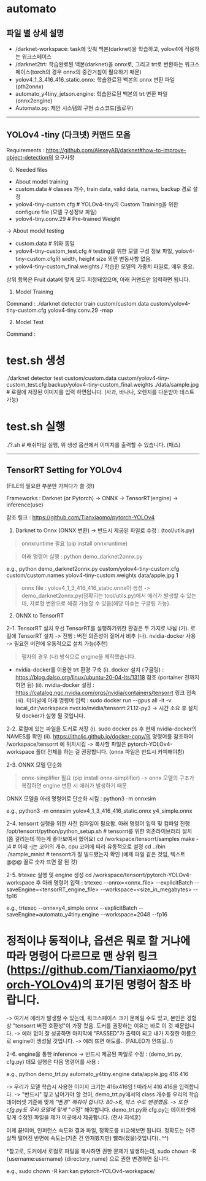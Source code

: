 # automato

## 파일 별 상세 설명
- /darknet-workspace: task에 맞춰 백본(darknet)을 학습하고, yolov4에 적용하는 워크스페이스
- /darknet2trt: 학습완료된 백본(darknet)을 onnx로, 그리고 trt로 변환하는 워크스페이스(torch의 경우 onnx의 중간거침이 필요하기 때문)
- yolov4_1_3_416_416_static.onnx: 학습완료된 백본의 onnx 변환 파일(pth2onnx)
- automato_y4tiny_jetson.engine: 학습완료된 백본의 trt 변환 파일(onnx2engine)
- Automato.py: 제안 시스템의 구현 소스코드(플로우)
  
---
## YOLOv4 -tiny (다크넷) 커맨드 모음

Requirements :
https://github.com/AlexeyAB/darknet#how-to-improve-object-detection의 요구사항

0. Needed files

- About model training
-   custom.data # classes 개수, train data, valid data, names, backup 경로 설정
-   yolov4-tiny-custom.cfg # YOLOv4-tiny의 Custom Training을 위한 configure file (모델 구성정보 파일)
-   yolov4-tiny.conv.29 # Pre-trained Weight


-> About model testing
- custom.data # 위와 동일
- yolov4-tiny-custom_test.cfg # testing을 위한 모델 구성 정보 파일, yolov4-tiny-custom.cfg와 width, height size 외엔 변동사항 없음.
- yolov4-tiny-custom_final.weights / 학습한 모델의 가중치 파일로, 매우 중요.


상위 항목은 Fruit data에 맞게 모두 지정돼있으며, 아래 커맨드만 입력하면 됩니다.

1. Model Training

Command :
./darknet detector train custom/custom.data custom/yolov4-tiny-custom.cfg yolov4-tiny.conv.29 -map

2. Model Test

Command :
# test.sh 생성

./darknet detector test custom/custom.data custom/yolov4-tiny-custom_test.cfg backup/yolov4-tiny-custom_final.weights
./data/sample.jpg # 로컬에 저장된 이미지를 입력 하면됩니다. (사과, 바나나, 오렌지를 다운받아 테스트 가능)

# test.sh 실행
./?.sh # 배쉬파일 실행, 위 생성 옵션에서 이미지를 출력할 수 있습니다. (패스)

---
## TensorRT Setting for YOLOv4
(FILE의 필요한 부분만 가져다가 쓸 것!)

Frameworks :
Darknet (or Pytorch) -> ONNX -> TensorRT(engine) -> inference(use)

참조 링크 : https://github.com/Tianxiaomo/pytorch-YOLOv4

1. Darknet to Onnx (ONNX 변환)
-> 반드시 제공된 파일로 수정 : (tool/utils.py)

> onnxruntime 필요 (pip install onnxruntime)

> 아래 명령어 실행 :
python demo_darknet2onnx.py <cfgFile> <namesFile> <weightFile> <imageFile> <batchSize>

e.g., python demo_darknet2onnx.py custom/yolov4-tiny-custom.cfg custom/custom.names yolov4-tiny-custom.weights data/apple.jpg 1

> onnx file : yolov4_1_3_416_416_static.onnx이 생성
-> demo_darknet2onnx.py(정확히는 tool/utils.py)에서 에러가 발생할 수 있는데, 자료형 변환으로 해결 가능할 수 있음(해당 이슈는 구글링 가능).


2. ONNX to TensorRT

2-1. TensorRT 설치
우선 TensorRT를 실행하기위한 환경은 두 가지로 나뉨
(가). 로컬에 TensorRT 설치 -> 진행 : 버전 의존성이 짙어서 비추
(나). nvidia-docker 사용 -> 필요한 버전에 유동적으로 설치 가능(추천)

> 필자의 경우 (나) 방식으로 engine을 제작했습니다.

- nvidia-docker를 이용한 trt 환경 구축
(i). docker 설치 (구글링) : https://blog.dalso.org/linux/ubuntu-20-04-lts/13118 참조 (portainer 전까지 하면 됨)
(ii). nvidia-docker 설정 :
https://catalog.ngc.nvidia.com/orgs/nvidia/containers/tensorrt 링크 접속
(iii). 터미널에 아래 명령어 입력 :
sudo docker run --gpus all -it -v local_dir:/workspace nvcr.io/nvidia/tensorrt:21.12-py3
-> 시간 소요 후 설치 및 docker가 실행 될 것입니다.

2-2. 로컬에 있는 파일을 도커로 저장
(i). sudo docker ps 후 현재 nvidia-docker의 NAMES를 확인
(ii). https://itholic.github.io/docker-copy/의 명령어를 참조하여 /workspace/tensorrt 에 위치시킴
-> 복사할 파일은 pytorch-YOLOv4-workspace 폴더 전체를 하는 걸 권장합니다. (onnx 파일은 반드시 카피해야함)

2-3. ONNX 모델 단순화
> onnx-simplifier 필요 (pip install onnx-simplifier)
-> onnx 모델의 구조가 복잡하면 engine 변환 시 에러가 발생하기 때문

ONNX 모델을 아래 명령어로 단순화 시킴 :
python3 -m onnxsim <original onnx file> <output onnx file>

e.g., python3 -m onnxsim yolov4_1_3_416_416_static.onnx y4_simple.onnx

2-4. tensorrt 실행을 위한 사전 컴파일이 필요함. 
아래 명령어 입력 및 컴파일 진행
/opt/tensorrt/python/python_setup.sh # tensorrt를 위한 의존라이브러리 설치 (쫌 걸리는데 하는게 좋아보여서 했어요)
cd /workspace/tensorrt/samples
make -j4 # 이때 -j는 코어의 개수, cpu 코어에 따라 유동적으로 설정
cd ../bin
./sample_mnist # tensorrt가 잘 빌드됐는지 확인 (예제 파일 같은 것임, 텍스트 @@@ 꼴로 숫자 뜨면 잘 된 것)

2-5. trtexec 실행 및 engine 생성 
cd /workspace/tensorrt/pytorch-YOLOv4-workspace 후 아래 명령어 입력 :
trtexec --onnx=<onnx_file> --explicitBatch --saveEngine=<tensorRT_engine_file> --workspace=<size_in_megabytes> --fp16

e.g., trtexec --onnx=y4_simple.onnx --explicitBatch --saveEngine=automato_y4tiny.engine --workspace=2048 --fp16
# 정적이냐 동적이냐, 옵션은 뭐로 할 거냐에 따라 명령어 다르므로 맨 상위 링크 (https://github.com/Tianxiaomo/pytorch-YOLOv4)의 표기된 명령어 참조 바랍니다.

-> 여기서 에러가 발생할 수 있는데, 워크스페이스 크기 문제일 수도 있고, 본인은 경험상 "tensorrt 버전 호환성"이 가장 컸음. 도커를 권장하는 이유는 바로 이 것 때문입니다.
-> 에러 없이 잘 성공하면 마지막에 "PASSED"가 출력이 되고 내가 지정한 이름으로 engine이 생성될 것입니다.
-> 에러 뜨면 애도를.. (FAILED가 안뜨길..!)

2-6. engine을 통한 inference
-> 반드시 제공된 파일로 수정 : (demo_trt.py, cfg.py)
데모 실행은 다음 명령어를 사용 :

e.g., python demo_trt.py automato_y4tiny.engine data/apple.jpg 416 416

-> 우리가 모델 학습시 사용한 이미지 크기는 416x416임 ! 따라서 416 416을 입력합니다.
-> "반드시" 짚고 넘어가야 할 것이, demo_trt.py에서의 class 개수를 우리의 학습 데이터셋 기준에 맞게 "변*경" 해줘야 합니다. 80->6, 박스 수도 변경했음.
-> 또한 cfg.py도 우리 모델에 맞게 "수*정" 해야합니다. demo_trt.py와 cfg.py는 데이터셋에 맞게 수정된 파일을 제가 이곳에서 제공합니다. (천사 지석훈)

이제 끝!이며, 인퍼런스 속도와 결과 파일, 정확도를 비교해보면 됩니다.
정확도는 아주 살짝 떨어진 반면에 속도는(기존 건 안재봤지만) 빨라(졌을)것입니다(..^^)

*참고로, 도커에서 로컬로 파일을 복사하면 권한 문제가 발생하는데,
sudo chown -R {username:username} {directory_name} 으로 권한 변경하면 됩니다.

e.g., sudo chown -R kan:kan pytorch-YOLOv4-workspace/

